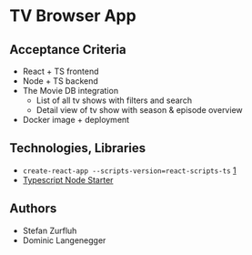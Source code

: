# TV Browser App


## Acceptance Criteria

 - React + TS frontend
 - Node + TS backend
 - The Movie DB integration
   - List of all tv shows with filters and search
   - Detail view of tv show with season & episode overview
 - Docker image + deployment

## Technologies, Libraries

 - `create-react-app --scripts-version=react-scripts-ts` [1](https://github.com/Microsoft/TypeScript-React-Starter)
 - [Typescript Node Starter](https://github.com/Microsoft/TypeScript-Node-Starter#typescript-node-starter)


## Authors

 - Stefan Zurfluh
 - Dominic Langenegger
